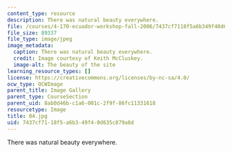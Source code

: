 ```yaml
---
content_type: resource
description: There was natural beauty everywhere.
file: /courses/4-170-ecuador-workshop-fall-2006/7437cf7118f5a6b349f40d635c879a6d_04.jpg
file_size: 89337
file_type: image/jpeg
image_metadata:
  caption: There was natural beauty everywhere.
  credit: Image courtesy of Keith McCluskey.
  image-alt: The beauty of the site
learning_resource_types: []
license: https://creativecommons.org/licenses/by-nc-sa/4.0/
ocw_type: OCWImage
parent_title: Image Gallery
parent_type: CourseSection
parent_uid: 8ab0d46b-c1a6-001c-2f9f-86fc11331618
resourcetype: Image
title: 04.jpg
uid: 7437cf71-18f5-a6b3-49f4-0d635c879a6d
---
```

There was natural beauty everywhere.